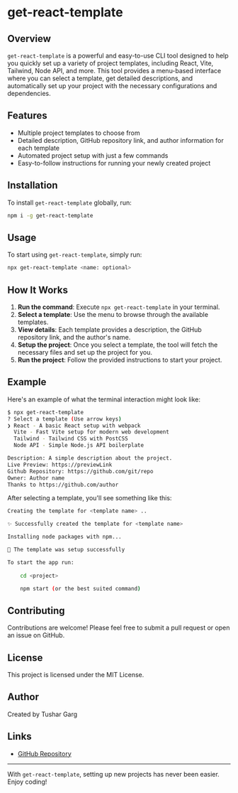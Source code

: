 # get-react-template

## Overview

`get-react-template` is a powerful and easy-to-use CLI tool designed to help you quickly set up a variety of project templates, including React, Vite, Tailwind, Node API, and more. This tool provides a menu-based interface where you can select a template, get detailed descriptions, and automatically set up your project with the necessary configurations and dependencies.

## Features

- Multiple project templates to choose from
- Detailed description, GitHub repository link, and author information for each template
- Automated project setup with just a few commands
- Easy-to-follow instructions for running your newly created project

## Installation

To install `get-react-template` globally, run:

```bash
npm i -g get-react-template
```

## Usage

To start using `get-react-template`, simply run:

```bash
npx get-react-template <name: optional>
```

## How It Works

1. **Run the command**: Execute `npx get-react-template` in your terminal.
2. **Select a template**: Use the menu to browse through the available templates.
3. **View details**: Each template provides a description, the GitHub repository link, and the author's name.
4. **Setup the project**: Once you select a template, the tool will fetch the necessary files and set up the project for you.
5. **Run the project**: Follow the provided instructions to start your project.

## Example

Here's an example of what the terminal interaction might look like:

```bash
$ npx get-react-template
? Select a template (Use arrow keys)
❯ React - A basic React setup with webpack
  Vite - Fast Vite setup for modern web development
  Tailwind - Tailwind CSS with PostCSS
  Node API - Simple Node.js API boilerplate

Description: A simple description about the project.
Live Preview: https://previewLink
Github Repository: https://github.com/git/repo
Owner: Author name
Thanks to https://github.com/author
```

After selecting a template, you'll see something like this:

```bash
Creating the template for <template name> ..

✨ Successfully created the template for <template name>

Installing node packages with npm...

🎉 The template was setup successfully

To start the app run: 
    
    cd <project>

    npm start (or the best suited command)
```

## Contributing

Contributions are welcome! Please feel free to submit a pull request or open an issue on GitHub.

## License

This project is licensed under the MIT License.

## Author

Created by Tushar Garg

## Links

- [GitHub Repository](https://github.com/tushargarg0987/get-react-template)

---

With `get-react-template`, setting up new projects has never been easier. Enjoy coding!